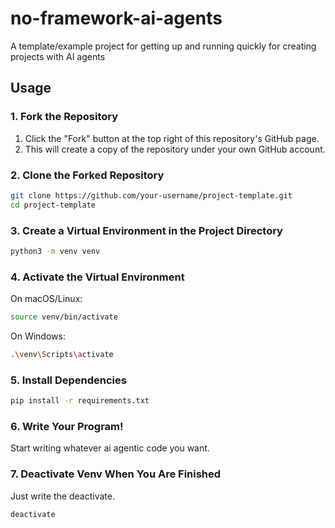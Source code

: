 # no-framework-ai-agents
A template/example project for getting up and running quickly for creating projects with AI agents

## Usage

### 1. Fork the Repository

1. Click the "Fork" button at the top right of this repository's GitHub page.
2. This will create a copy of the repository under your own GitHub account.

### 2. Clone the Forked Repository

```bash
git clone https://github.com/your-username/project-template.git
cd project-template
```

### 3. Create a Virtual Environment in the Project Directory
```bash
python3 -m venv venv
```

### 4. Activate the Virtual Environment
On macOS/Linux:

```bash
source venv/bin/activate
```
On Windows:
```bash
.\venv\Scripts\activate
```

### 5. Install Dependencies
```bash
pip install -r requirements.txt
```
### 6. Write Your Program!

Start writing whatever ai agentic code you want.

### 7. Deactivate Venv When You Are Finished
Just write the deactivate. 
```bash
deactivate
```
 